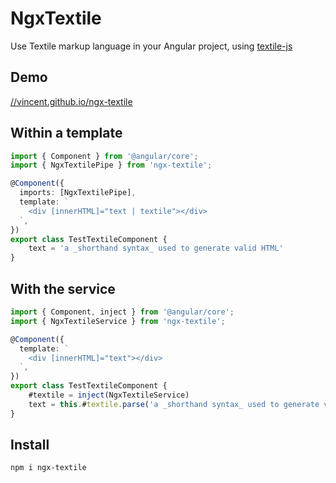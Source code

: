 # NgxTextile

Use Textile markup language in your Angular project, using [textile-js](https://github.com/borgar/textile-js)

## Demo

[//vincent.github.io/ngx-textile](https://vincent.github.io/ngx-textile)

## Within a template

```typescript
import { Component } from '@angular/core';
import { NgxTextilePipe } from 'ngx-textile';

@Component({
  imports: [NgxTextilePipe],
  template: `
    <div [innerHTML]="text | textile"></div>
  `,
})
export class TestTextileComponent {
    text = 'a _shorthand syntax_ used to generate valid HTML'
}
```

## With the service

```typescript
import { Component, inject } from '@angular/core';
import { NgxTextileService } from 'ngx-textile';

@Component({
  template: `
    <div [innerHTML]="text"></div>
  `,
})
export class TestTextileComponent {
    #textile = inject(NgxTextileService)
    text = this.#textile.parse('a _shorthand syntax_ used to generate valid HTML')
}
```

## Install

`npm i ngx-textile`
